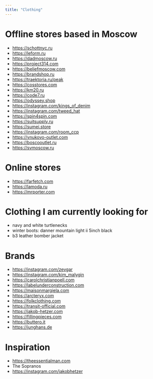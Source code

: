 ```yaml
---
title: "Clothing"
---
```


# Offline stores based in Moscow

* https://schottnyc.ru
* https://leform.ru
* https://dadmoscow.ru
* https://project314.com
* https://beliefmoscow.com
* https://brandshop.ru
* https://traektoria.ru/peak
* https://cosstores.com
* https://km20.ru
* https://code7.ru
* https://odyssey.shop
* https://instagram.com/kings_of_denim
* https://instagram.com/tweed_hat
* https://spin4spin.com
* https://suitsupply.ru
* https://sumei.store
* https://instagram.com/room_ccp
* https://vnukovo-outlet.com
* https://boscooutlet.ru
* https://svmoscow.ru

# Online stores

* https://farfetch.com
* https://lamoda.ru
* https://mrporter.com

# Clothing I am currently looking for

* navy and white turtlenecks
* winter boots: danner mountain light ii 5inch black
* b3 leather bomber jacket

# Brands

* https://instagram.com/zevgar
* https://instagram.com/kim_malygin
* https://carolchristianpoell.com
* https://labelunderconstruction.com
* https://maisonmargiela.com
* https://arcteryx.com
* https://folkclothing.com
* https://transit-official.com
* https://jakob-hetzer.com
* https://fillingpieces.com
* https://buttero.it
* https://junghans.de

# Inspiration

* https://theessentialman.com
* The Sopranos
* https://instagram.com/jakobhetzer
